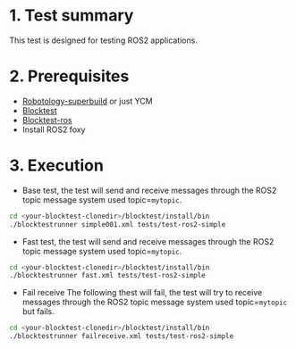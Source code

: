 # 1. Test summary
This test is designed for testing ROS2 applications.

# 2. Prerequisites
- [Robotology-superbuild](https://github.com/robotology/robotology-superbuild) or just YCM
- [Blocktest](https://github.com/robotology/blocktest)
- [Blocktest-ros](https://github.com/robotology/blocktest-ros-plugins)
- Install ROS2 foxy

# 3. Execution

- Base test,
the test will send and receive messages through the ROS2 topic message system used topic=`mytopic`. 
```bash
cd <your-blocktest-clonedir>/blocktest/install/bin
./blocktestrunner simple001.xml tests/test-ros2-simple
```

- Fast test,
the test will send and receive messages through the ROS2 topic message system used topic=`mytopic`. 
```bash
cd <your-blocktest-clonedir>/blocktest/install/bin
./blocktestrunner fast.xml tests/test-ros2-simple
```

- Fail receive
The following thest will fail,
the test will try to receive messages through the ROS2 topic message system used topic=`mytopic` but fails. 
```bash
cd <your-blocktest-clonedir>/blocktest/install/bin
./blocktestrunner failreceive.xml tests/test-ros2-simple
```

